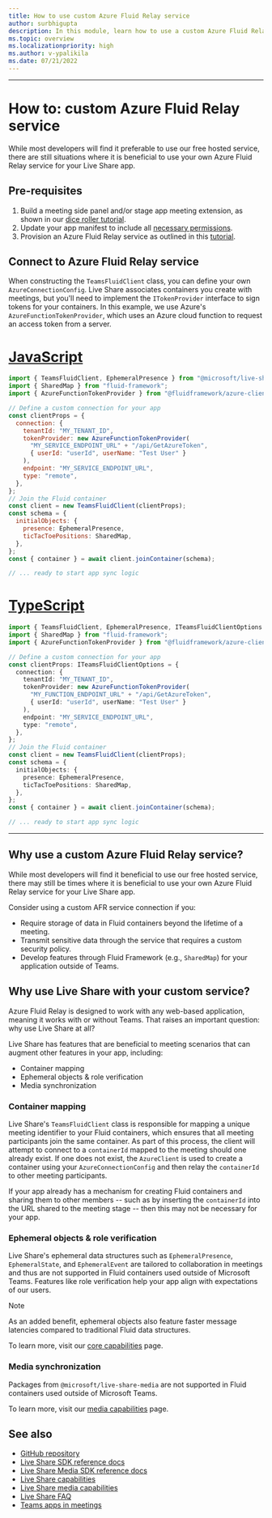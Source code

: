 ```yaml
---
title: How to use custom Azure Fluid Relay service
author: surbhigupta
description: In this module, learn how to use a custom Azure Fluid Relay service with Live Share.
ms.topic: overview
ms.localizationpriority: high
ms.author: v-ypalikila
ms.date: 07/21/2022
---
```


---

# How to: custom Azure Fluid Relay service

While most developers will find it preferable to use our free hosted service, there are still situations where it is beneficial to use your own Azure Fluid Relay service for your Live Share app.

## Pre-requisites

1. Build a meeting side panel and/or stage app meeting extension, as shown in our [dice roller tutorial](../teams-live-share-tutorial.md).
2. Update your app manifest to include all [necessary permissions](../teams-live-share-capabilities.md#register-rsc-permissions).
3. Provision an Azure Fluid Relay service as outlined in this [tutorial](/azure/azure-fluid-relay/how-tos/provision-fluid-azure-portal).

## Connect to Azure Fluid Relay service

When constructing the `TeamsFluidClient` class, you can define your own `AzureConnectionConfig`. Live Share associates containers you create with meetings, but you'll need to implement the `ITokenProvider` interface to sign tokens for your containers. In this example, we use Azure's `AzureFunctionTokenProvider`, which uses an Azure cloud function to request an access token from a server.

# [JavaScript](#tab/javascript)

```javascript
import { TeamsFluidClient, EphemeralPresence } from "@microsoft/live-share";
import { SharedMap } from "fluid-framework";
import { AzureFunctionTokenProvider } from "@fluidframework/azure-client";

// Define a custom connection for your app
const clientProps = {
  connection: {
    tenantId: "MY_TENANT_ID",
    tokenProvider: new AzureFunctionTokenProvider(
      "MY_SERVICE_ENDPOINT_URL" + "/api/GetAzureToken",
      { userId: "userId", userName: "Test User" }
    ),
    endpoint: "MY_SERVICE_ENDPOINT_URL",
    type: "remote",
  },
};
// Join the Fluid container
const client = new TeamsFluidClient(clientProps);
const schema = {
  initialObjects: {
    presence: EphemeralPresence,
    ticTacToePositions: SharedMap,
  },
};
const { container } = await client.joinContainer(schema);

// ... ready to start app sync logic
```

# [TypeScript](#tab/typescript)

```TypeScript
import { TeamsFluidClient, EphemeralPresence, ITeamsFluidClientOptions } from "@microsoft/live-share";
import { SharedMap } from "fluid-framework";
import { AzureFunctionTokenProvider } from "@fluidframework/azure-client";

// Define a custom connection for your app
const clientProps: ITeamsFluidClientOptions = {
  connection: {
    tenantId: "MY_TENANT_ID",
    tokenProvider: new AzureFunctionTokenProvider(
      "MY_FUNCTION_ENDPOINT_URL" + "/api/GetAzureToken",
      { userId: "userId", userName: "Test User" }
    ),
    endpoint: "MY_SERVICE_ENDPOINT_URL",
    type: "remote",
  },
};
// Join the Fluid container
const client = new TeamsFluidClient(clientProps);
const schema = {
  initialObjects: {
    presence: EphemeralPresence,
    ticTacToePositions: SharedMap,
  },
};
const { container } = await client.joinContainer(schema);

// ... ready to start app sync logic
```

---

## Why use a custom Azure Fluid Relay service?

While most developers will find it beneficial to use our free hosted service, there may still be times where it is beneficial to use your own Azure Fluid Relay service for your Live Share app.

Consider using a custom AFR service connection if you:

- Require storage of data in Fluid containers beyond the lifetime of a meeting.
- Transmit sensitive data through the service that requires a custom security policy.
- Develop features through Fluid Framework (e.g., `SharedMap`) for your application outside of Teams.

## Why use Live Share with your custom service?

Azure Fluid Relay is designed to work with any web-based application, meaning it works with or without Teams. That raises an important question: why use Live Share at all?

Live Share has features that are beneficial to meeting scenarios that can augment other features in your app, including:

- Container mapping
- Ephemeral objects & role verification
- Media synchronization

### Container mapping

Live Share's `TeamsFluidClient` class is responsible for mapping a unique meeting identifier to your Fluid containers, which ensures that all meeting participants join the same container. As part of this process, the client will attempt to connect to a `containerId` mapped to the meeting should one already exist. If one does not exist, the `AzureClient` is used to create a container using your `AzureConnectionConfig` and then relay the `containerId` to other meeting participants.

If your app already has a mechanism for creating Fluid containers and sharing them to other members -- such as by inserting the `containerId` into the URL shared to the meeting stage -- then this may not be necessary for your app.

### Ephemeral objects & role verification

Live Share's ephemeral data structures such as `EphemeralPresence`, `EphemeralState`, and `EphemeralEvent` are tailored to collaboration in meetings and thus are not supported in Fluid containers used outside of Microsoft Teams. Features like role verification help your app align with expectations of our users.

> [!NOTE]
> As an added benefit, ephemeral objects also feature faster message latencies compared to traditional Fluid data structures.

To learn more, visit our [core capabilities](../teams-live-share-capabilities.md) page.

### Media synchronization

Packages from `@microsoft/live-share-media` are not supported in Fluid containers used outside of Microsoft Teams.

To learn more, visit our [media capabilities](../teams-live-share-media-capabilities.md) page.

## See also

- [GitHub repository](https://github.com/microsoft/live-share-sdk)
- [Live Share SDK reference docs](/javascript/api/@microsoft/live-share/)
- [Live Share Media SDK reference docs](/javascript/api/@microsoft/live-share-media/)
- [Live Share capabilities](teams-live-share-capabilities.md)
- [Live Share media capabilities](teams-live-share-media-capabilities.md)
- [Live Share FAQ](teams-live-share-faq.md)
- [Teams apps in meetings](teams-apps-in-meetings.md)
